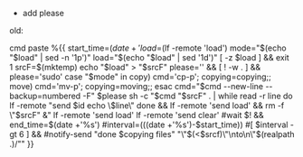 - add please

old:

cmd paste %{{
    start_time=$(date +'%s')
    load=$(lf -remote 'load')
    mode="$(echo "$load" | sed -n '1p')"
    load="$(echo "$load" | sed '1d')"
    [ -z $load ] && exit 1
    srcF=$(mktemp)
    echo "$load" > "$srcF"
    please='' && [ ! -w . ] && please='sudo'
    case "$mode" in
        copy) cmd='cp-p'; copying=copying;;
        move) cmd='mv-p'; copying=moving;;
    esac
    cmd="$cmd --new-line --backup=numbered -F"
    $please sh -c  "$cmd \"$srcF\" . | while read -r line
      do
        lf -remote \"send $id echo \$line\"
      done &&
        lf -remote 'send load' && rm -f \"$srcF\" &"
    lf -remote 'send load'
    lf -remote 'send clear'
    #wait $! && end_time=$(date +'%s')
    #interval=$(($(date +'%s')-$start_time))
    #[ $interval -gt 6 ] &&
    #notify-send "done $copying files" "\"$(<$srcf)\"\nto\n\"$(realpath .)/\""
}}
